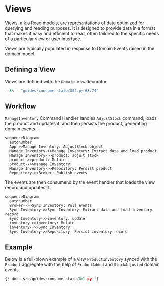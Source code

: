 # Views

Views, a.k.a Read models, are representations of data optimized for querying
and reading purposes. It is designed to provide data in a format that makes it
easy and efficient to read, often tailored to the specific needs of a
particular view or user interface.

Views are typically populated in response to Domain Events raised in the
domain model.

## Defining a View

Views are defined with the `Domain.view` decorator.

```python hl_lines="15-19"
--8<-- "guides/consume-state/002.py:68:74"
```

## Workflow

`ManageInventory` Command Handler handles `AdjustStock` command, loads the
product and updates it, and then persists the product, generating domain
events.

```mermaid
sequenceDiagram
  autonumber
  App->>Manage Inventory: AdjustStock object
  Manage Inventory->>Manage Inventory: Extract data and load product
  Manage Inventory->>product: adjust stock
  product->>product: Mutate
  product-->>Manage Inventory: 
  Manage Inventory->>Repository: Persist product
  Repository->>Broker: Publish events
```

The events are then consumend by the event handler that loads the view record
and updates it.

```mermaid
sequenceDiagram
  autonumber
  Broker-->>Sync Inventory: Pull events
  Sync Inventory->>Sync Inventory: Extract data and load inventory record
  Sync Inventory->>inventory: update
  inventory->>inventory: Mutate
  inventory-->>Sync Inventory: 
  Sync Inventory->>Repository: Persist inventory record
```

## Example

Below is a full-blown example of a view `ProductInventory` synced with the
`Product` aggregate with the help of `ProductAdded` and `StockAdjusted` domain
events.

```python hl_lines="68-74 115-127 129-136"
{! docs_src/guides/consume-state/001.py !}
```
